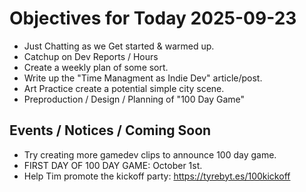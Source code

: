 # Objectives for Today 2025-09-23

- Just Chatting as we Get started & warmed up.
- Catchup on Dev Reports / Hours
- Create a weekly plan of some sort.
- Write up the "Time Managment as Indie Dev" article/post.
- Art Practice create a potential simple city scene.
- Preproduction / Design / Planning of "100 Day Game"
  
## Events / Notices / Coming Soon

- Try creating more gamedev clips to announce 100 day game.
- FIRST DAY OF 100 DAY GAME: October 1st.
- Help Tim promote the kickoff party: https://tyrebyt.es/100kickoff

